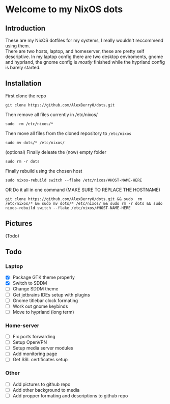 # Welcome to my NixOS dots
## Introduction  
These are my NixOS dotfiles for my systems, I really wouldn't reccommend using them.  
There are two hosts, laptop, and homeserver, these are pretty self descriptive.
In my laptop config there are two desktop enviroments, gnome and hyprland, the gnome config is *mostly* finished while the hyprland config is barely started. 

## Installation
First clone the repo  
```
git clone https://github.com/AlexBerry0/dots.git
```
Then remove all files currently in /etc/nixos/
```
sudo  rm /etc/nixos/*
```
Then move all files from the cloned repository to ```/etc/nixos```  
```
sudo mv dots/* /etc/nixos/
``` 
(optional) Finally deleate the (now) empty folder  
```
sudo rm -r dots
```
Finally rebuild using the chosen host  
```
sudo nixos-rebuild switch --flake /etc/nixos/#HOST-NAME-HERE
```
OR Do it all in one command (MAKE SURE TO REPLACE THE HOSTNAME)    
```
git clone https://github.com/AlexBerry0/dots.git && sudo  rm /etc/nixos/* && sudo mv dots/* /etc/nixos/ && sudo rm -r dots && sudo nixos-rebuild switch --flake /etc/nixos/#HOST-NAME-HERE
```
## Pictures  
(Todo)  
## Todo  
### Laptop
- [X] Package GTK theme properly
- [X] Switch to SDDM
- [ ] Change SDDM theme
- [ ] Get jetbrains IDEs setup with plugins
- [ ] Gnome titlebar clock formating
- [ ] Work out gnome keybinds
- [ ] Move to hyprland (long term)
### Home-server
- [ ] Fix ports forwarding
- [ ] Setup OpenVPN
- [ ] Setup media server modules
- [ ] Add monitoring page
- [ ] Get SSL certificates setup
### Other
- [ ] Add pictures to github repo
- [ ] Add other background to media
- [ ] Add propper formating and descriptions to github repo
